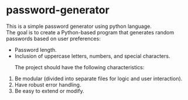 # password-generator
This is a simple password generator using python language.
<br>
The goal is to create a Python-based program that generates random passwords based on user preferences:

<ul><li>Password length.</li>
<li>Inclusion of uppercase letters, numbers, and special characters.</li>
</ul>
<ol>
<p>The project should have the following characteristics:</p>
<li>Be modular (divided into separate files for logic and user interaction).</li>
<li>Have robust error handling.</li>
<li>Be easy to extend or modify.</li>
</ol>
